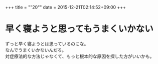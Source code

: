 +++
title = ""20""
date = 2015-12-21T02:14:52+09:00
+++

早く寝ようと思ってもうまくいかない
===
ずっと早く寝ようとは思っているのにな。  
なんでうまくいかないんだろ。  
対症療法的な方法じゃなくて、もっと根本的な原因を探した方がいいかも。
